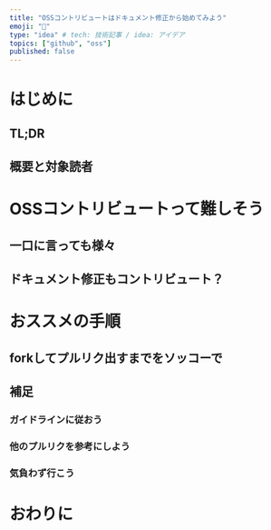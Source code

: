 ```yaml
---
title: "OSSコントリビュートはドキュメント修正から始めてみよう"
emoji: "📔"
type: "idea" # tech: 技術記事 / idea: アイデア
topics: ["github", "oss"]
published: false
---
```


# はじめに

## TL;DR

## 概要と対象読者

# OSSコントリビュートって難しそう

## 一口に言っても様々

## ドキュメント修正もコントリビュート？

# おススメの手順

## forkしてプルリク出すまでをソッコーで

## 補足

### ガイドラインに従おう

### 他のプルリクを参考にしよう

### 気負わず行こう

# おわりに
